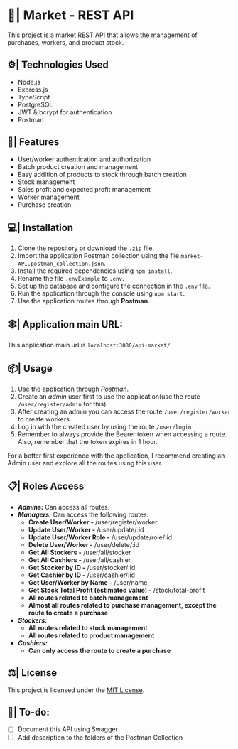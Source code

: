 # 🛒| Market - REST API

This project is a market REST API that allows the management of purchases, workers, and product stock.

## ⚙| Technologies Used

- Node.js
- Express.js
- TypeScript
- PostgreSQL
- JWT & bcrypt for authentication
- Postman

## 📝| Features

- User/worker authentication and authorization
- Batch product creation and management
- Easy addition of products to stock through batch creation
- Stock management
- Sales profit and expected profit management
- Worker management
- Purchase creation

## 💻| Installation

1. Clone the repository or download the `.zip` file.
2. Import the application Postman collection using the file `market-API.postman_collection.json`.
3. Install the required dependencies using `npm install`.
4. Rename the file `.envExample` to `.env`.
5. Set up the database and configure the connection in the `.env` file.
6. Run the application through the console using `npm start`.
7. Use the application routes through **Postman**.

## 🕸| Application main URL:

This application main url is `localhost:3000/api-market/`.

## 📦| Usage

1. Use the application through _Postman_.
2. Create an _admin_ user first to use the application(use the route `/user/register/admin` for this).
3. After creating an admin you can access the route `/user/register/worker` to create workers.
4. Log in with the created user by using the route `/user/login`
5. Remember to always provide the Bearer token when accessing a route. Also, remember that the token expires in 1 hour.

For a better first experience with the application, I recommend creating an Admin user and explore all the routes using this user.

## 📋| Roles Access

- **_Admins:_** Can access all routes.
- **_Managers:_** Can access the following routes:
  - **Create User/Worker -** /user/register/worker
  - **Update User/Worker -** /user/update/:id
  - **Update User/Worker Role -** /user/update/role/:id
  - **Delete User/Worker -** /user/delete/:id
  - **Get All Stockers -** /user/all/stocker
  - **Get All Cashiers -** /user/all/cashier
  - **Get Stocker by ID -** /user/stocker/:id
  - **Get Cashier by ID -** /user/cashier/:id
  - **Get User/Worker by Name -** /user/name
  - **Get Stock Total Profit (estimated value) -** /stock/total-profit
  - **All routes related to batch management**
  - **Almost all routes related to purchase management, except the route to create a purchase**
- **_Stockers:_**
  - **All routes related to stock management**
  - **All routes related to product management**
- **_Cashiers:_**
  - **Can only access the route to create a purchase**

## ⚖| License

This project is licensed under the [MIT License](LICENSE).

## 📃| To-do:

- [ ] Document this API using Swagger
- [ ] Add description to the folders of the Postman Collection
